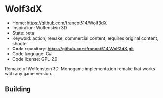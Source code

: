 # Wolf3dX

- Home: https://github.com/francot514/Wolf3dX
- Inspiration: Wolfenstein 3D
- State: beta
- Keyword: action, remake, commercial content, requires original content, shooter
- Code repository: https://github.com/francot514/Wolf3dX.git
- Code language: C#
- Code license: GPL-2.0

Remake of Wolfenstein 3D.
Monogame implementation remake that works with any game version.

## Building
